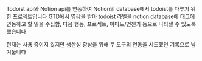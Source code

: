 Todoist api와 Notion api를 연동하여 Notion의 database에서 todoist를 다루기 위한 프로젝트입니다
GTD에서 영감을 받아 todoist 라벨을 notion database에 태그에 연동하고 할 일을 수집함, 다음 행동, 프로젝트, 아마도/언젠가 등으로 나타낼 수 있도록 했습니다

현재는 사용 중이지 않지만 생산성 향상을 위해 두 도구의 연동을 시도했던 기록으로 남겨둡니다
